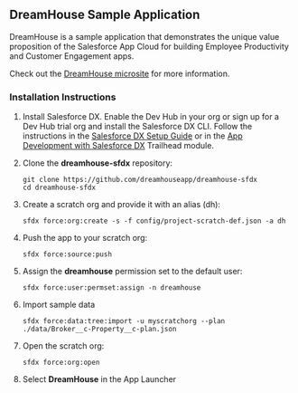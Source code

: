 ## DreamHouse Sample Application

DreamHouse is a sample application that demonstrates the unique value proposition of the Salesforce App Cloud for building Employee Productivity and Customer Engagement apps.

Check out the [DreamHouse microsite](http://www.dreamhouseapp.io/) for more information.

### Installation Instructions

1. Install Salesforce DX. Enable the Dev Hub in your org or sign up for a Dev Hub trial org and install the Salesforce DX CLI. Follow the instructions in the [Salesforce DX Setup Guide](https://developer.salesforce.com/docs/atlas.en-us.sfdx_setup.meta/sfdx_setup/sfdx_setup_intro.htm?search_text=trial%20hub%20org) or in the [App Development with Salesforce DX](https://trailhead.salesforce.com/modules/sfdx_app_dev) Trailhead module.

1. Clone the **dreamhouse-sfdx** repository:
    ```
    git clone https://github.com/dreamhouseapp/dreamhouse-sfdx
    cd dreamhouse-sfdx
    ```

1. Create a scratch org and provide it with an alias (dh):
    ```
    sfdx force:org:create -s -f config/project-scratch-def.json -a dh
    ```

1. Push the app to your scratch org:
    ```
    sfdx force:source:push
    ```

1. Assign the **dreamhouse** permission set to the default user:
    ```
    sfdx force:user:permset:assign -n dreamhouse
    ```

1. Import sample data
    ```
    sfdx force:data:tree:import -u myscratchorg --plan ./data/Broker__c-Property__c-plan.json
    ```    

1. Open the scratch org:
    ```
    sfdx force:org:open
    ```

1. Select **DreamHouse** in the App Launcher    